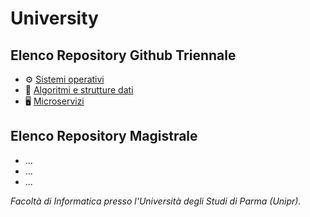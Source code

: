 # University

## Elenco Repository Github Triennale
- ⚙️ [Sistemi operativi](https://github.com/osryde/progettoOS)
- 🧠 [Algoritmi e strutture dati](https://github.com/osryde/Sorting-Algorithms)
- 🖥️ [Microservizi](https://github.com/osryde/progetto-microservizi)


## Elenco Repository Magistrale
- ...
- ...
- ...


*Facoltà di Informatica presso l'Università degli Studi di Parma (Unipr).*
